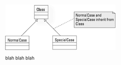 ![texto](https://github.com/MartinLopezDeIpina/prueba_imagen/blob/master/Pasted%20image%2020230622112045.png)

blah blah blah
